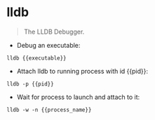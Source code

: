 # lldb

> The LLDB Debugger.

- Debug an executable:

`lldb {{executable}}`

- Attach lldb to running process with id {{pid}}:

`lldb -p {{pid}}`

- Wait for process to launch and attach to it:

`lldb -w -n {{process_name}}`
